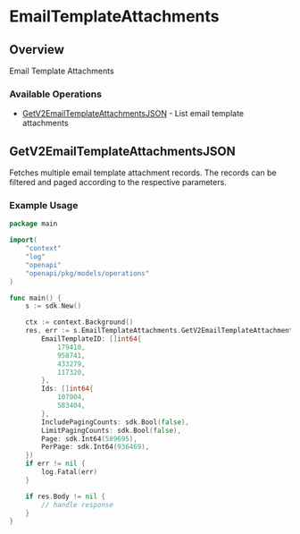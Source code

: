 # EmailTemplateAttachments

## Overview

Email Template Attachments

### Available Operations

* [GetV2EmailTemplateAttachmentsJSON](#getv2emailtemplateattachmentsjson) - List email template attachments

## GetV2EmailTemplateAttachmentsJSON

Fetches multiple email template attachment records. The records can be filtered and paged according to
the respective parameters.


### Example Usage

```go
package main

import(
	"context"
	"log"
	"openapi"
	"openapi/pkg/models/operations"
)

func main() {
    s := sdk.New()

    ctx := context.Background()
    res, err := s.EmailTemplateAttachments.GetV2EmailTemplateAttachmentsJSON(ctx, operations.GetV2EmailTemplateAttachmentsJSONRequest{
        EmailTemplateID: []int64{
            179410,
            958741,
            433279,
            117320,
        },
        Ids: []int64{
            107004,
            583404,
        },
        IncludePagingCounts: sdk.Bool(false),
        LimitPagingCounts: sdk.Bool(false),
        Page: sdk.Int64(589695),
        PerPage: sdk.Int64(936469),
    })
    if err != nil {
        log.Fatal(err)
    }

    if res.Body != nil {
        // handle response
    }
}
```
